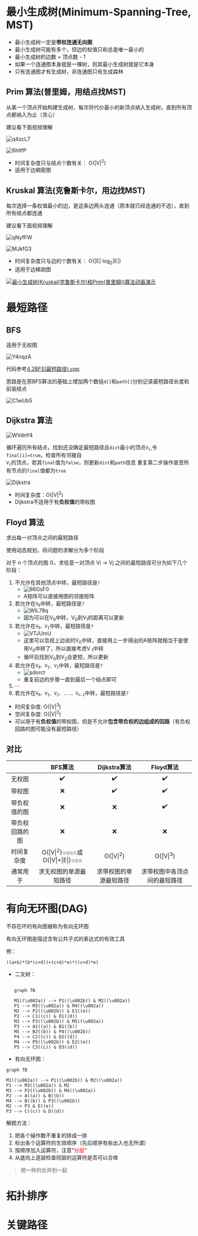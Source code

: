 # 最小生成树(Minimum-Spanning-Tree, MST)

- 最小生成树一定是**带权连通无向图**
- 最小生成树可能有多个，但边的权值只和总是唯一最小的
- 最小生成树的边数 = 顶点数 - 1
- 如果一个连通图本身就是一棵树，则其最小生成树就是它本身
- 只有连通图才有生成树，非连通图只有生成森林

## Prim 算法(普里姆，用结点找MST)

从某一个顶点开始构建生成树，每次将代价最小的新顶点纳入生成树，直到所有顶点都纳入为止（贪心）

建议看下面视频理解

![q4zcL7](https://cdn.staticaly.com/gh/tippye/PicCloud@master/uPic/2022/11/27/q4zcL7.png)

![6hltfP](https://cdn.staticaly.com/gh/tippye/PicCloud@master/uPic/2022/11/27/6hltfP.png)

- 时间复杂度只与结点个数有关： O(|V|<sup>2</sup>)
- 适用于边稠密图

## Kruskal 算法(克鲁斯卡尔，用边找MST)

每次选择一条权值最小的边，是这条边两头连通（原本就已经连通的不选），直到所有结点都连通

建议看下面视频理解

![qNyfFW](https://cdn.staticaly.com/gh/tippye/PicCloud@master/uPic/2022/11/27/qNyfFW.png)

![MJkfG3](https://cdn.staticaly.com/gh/tippye/PicCloud@master/uPic/2022/11/27/MJkfG3.png)

- 时间复杂度只与边的个数有关： O(|E| log<sub>2</sub>|E|)
- 适用于边稀疏图

[![最小生成树(Kruskal(克鲁斯卡尔)和Prim(普里姆))算法动画演示](https://i1.hdslb.com/bfs/archive/6c26bfa942170348f8c9a3815f7f4787ab6dc6f3.jpg)](https://www.bilibili.com/video/BV1Eb41177d1/?share_source=copy_web&vd_source=d7eeeba989aec17bda8f3bfcbc45dfee&t=126)

# 最短路径

## BFS

适用于无权图

![Y4nqzA](https://cdn.staticaly.com/gh/tippye/PicCloud@master/uPic/2022/11/28/Y4nqzA.png)

代码参考[4.2BFS(最短路径).cpp](./4.2BFS(最短路径).cpp)

思路是在原BFS算法的基础上增加两个数组`d[]`和`path[]`分别记录最短路径长度和前驱结点

![C1wUb5](https://cdn.staticaly.com/gh/tippye/PicCloud@master/uPic/2022/12/06/C1wUb5.png)

## Dijkstra 算法

![WVdnY4](https://cdn.staticaly.com/gh/tippye/PicCloud@master/uPic/2022/12/06/WVdnY4.png)

循环遍历所有结点，找到还没确定最短路径且`dist`最小的顶点<code>V<sub>i</sub></code>,令`final[i]=true`。检查所有邻接自<code>
V<sub>i</sub></code>的顶点，若其`final`值为`false`，则更新`dist`和`path`信息
重复第二步操作直至所有节点的`final`值都为`true`

![Dijkstra](https://cdn.staticaly.com/gh/tippye/PicCloud@master/uPic/2022/12/06/RPReplay_Final1670327397.GIF)

- 时间复杂度：O(|V|<sup>2</sup>)
- Dijkstra不适用于有**负权值**的带权图

## Floyd 算法

求出每一对顶点之间的最短路径

使用动态规划，将问题的求解分为多个阶段

对于 n 个顶点的图 G，求任意一对顶点 Vi -> Vj 之间的最短路径可分为如下几个阶段：

1. 不允许在其他顶点中转，最短路径是`?`
   - ![86GsF0](https://cdn.staticaly.com/gh/tippye/PicCloud@master/uPic/2022/12/09/86GsF0.png)
   - A矩阵可以直接用图的邻接矩阵
2. 若允许在<code>V<sub>0</sub></code>中转，最短路径是`?`
   - ![WIL79q](https://cdn.staticaly.com/gh/tippye/PicCloud@master/uPic/2022/12/09/WIL79q.png)
   - 因为可以在V<sub>0</sub>中转，V<sub>0</sub>到V<sub>1</sub>的距离可以更新
3. 若允许在<code>V<sub>0</sub>、V<sub>1</sub></code>中转，最短路径是`?`
   - ![VTJUmU](https://cdn.staticaly.com/gh/tippye/PicCloud@master/uPic/2022/12/09/VTJUmU.png)
   - 这里可以忽视上边说的V<sub>0</sub>中转，直接用上一步得出的A矩阵就相当于是使用V<sub>0</sub>中转了，所以直接考虑V<sub>
     1</sub>中转
   - 循环后找到V<sub>0</sub>到V<sub>2</sub>会更短，所以更新
4. 若允许在<code>V<sub>0</sub>、V<sub>1</sub>、V<sub>2</sub></code>中转，最短路径是`?`
   - ![sdorct](https://cdn.staticaly.com/gh/tippye/PicCloud@master/uPic/2022/12/09/sdorct.png)
   - 重复前边的步骤一直到最后一个结点即可
5. ···
6. 若允许在<code>V<sub>0</sub>、V<sub>1</sub>、V<sub>2</sub>、...、V<sub>n-1</sub></code>中转，最短路径是`?`

- 时间复杂度: O(|V|<sup>3</sup>)
- 空间复杂度: O(|V|<sup>2</sup>)
- 可以用于有**负权值**的带权图，但是不允许**包含带负权的边组成的回路**（有负权回路的图可能没有最短路径）

## 对比

|         |                                                                  BFS算法                                                                   |          Dijkstra算法          |           Floyd算法            |
|:-------:|:----------------------------------------------------------------------------------------------------------------------------------------:|:----------------------------:|:----------------------------:|
|   无权图   |                                                                    ✔️                                                                    |              ✔️              |              ✔️              |
|   带权图   |                                                                    ❌                                                                     |              ✔️              |              ✔️              |
| 带负权值的图  |                                                                    ❌                                                                     |              ❌               |              ✔️              |
| 带负权回路的图 |                                                                    ❌                                                                     |              ❌               |              ❌️              |
|  时间复杂度  | O(&#124;V&#124;<sup>2</sup>)<font color="grey" size="1">邻接矩阵</font>或O(&#124;V&#124;+&#124;E&#124;)<font color="grey" size="1">邻接表</font> | O(&#124;V&#124;<sup>2</sup>) | O(&#124;V&#124;<sup>3</sup>) |
|  通常用于   |                                                               求无权图的单源最短路径                                                                |         求带权图的单源最短路径          |        求带权图中各顶点间的最短路径        |

# 有向无环图(DAG)

不存在环的有向图被称为有向无环图

有向无环图是描述含有公共子式的表达式的有效工具

例：

`((a+b)*(b*(c+d))+(c+d)*e)*((c+d)*e)`

- 二叉树：

```mermaid

   graph TB
   
   M1((\u002a)) --> P1((\u002b)) & M2((\u002a))
   P1 --> M3((\u002a)) & M4((\u002a))
   M2 --> P2((\u002b)) & E1((e))
   P2 --> C1((c)) & D1((d))
   M3 --> P3((\u002b)) & M5((\u002a))
   P3 --> A1((a)) & B1((b))
   M5 --> B2((b)) & P4((\u002b))
   P4 --> C2((c)) & D2((d))
   M4 --> P5((\u002b)) & E2((e))
   P5 --> C3((c)) & D3((d))

```

- 有向无环图：

```mermaid
graph TB

M1((\u002a)) --> P1((\u002b)) & M2((\u002a))
P1 --> M3((\u002a)) & M2
M3 --> P2((\u002b)) & M4((\u002a))
P2 --> A((a)) & B((b))
M4 --> B((b)) & P3((\u002b))
M2 --> P3 & E((e))
P3 --> C((c)) & D((d))
```

解题方法：

1. 把各个操作数不重复的排成一排
2. 标出各个运算符的生效顺序（先后顺序有些出入也无所谓）
3. 按顺序加入运算符，注意”<font color='red'>分层</font>“
4. 从底向上逐层检查同层的运算符是否可以合体

> 把一样的合并到一起

# 拓扑排序

# 关键路径